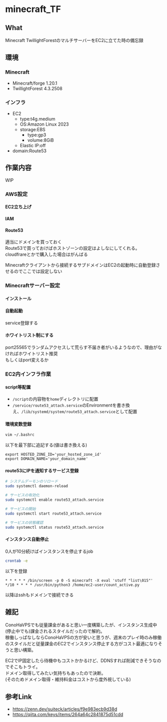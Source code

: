 # minecraft_TF

## What
Minecraft TwillightForestのマルチサーバーをEC2に立てた時の備忘録

## 環境
### Minecraft
* Minecraft/forge 1.20.1
* TwillightForest 4.3.2508

### インフラ
* EC2
    * type:t4g.medium
    * OS:Amazon Linux 2023
    * storage:EBS
        * type:gp3
        * volume:8GiB
    * Elastic IP:off
* domain:Route53

## 作業内容
WIP

### AWS設定
#### EC2立ち上げ

#### IAM

#### Route53
適当にドメインを買っておく\
Route53で買っておけばホストゾーンの設定はよしなにしてくれる。\
cloudfrareとかで購入した場合はがんばる

Minecraftクライアントから接続するサブドメインはEC2の起動時に自動登録させるのでここでは設定しない

### Minecraftサーバー設定
#### インストール

#### 自動起動
service登録する

#### ホワイトリスト制にする
port25565でランダムアクセスして荒らす不届き者がいるようなので、理由がなければホワイトリスト推奨\
もしくはport変えるか

### EC2内インフラ作業
#### script等配置
* `/script`の内容物を`home`ディレクトリに配置
* `/service/route53_attach.service`のEnvironmentを書き換え、`/lib/systemd/system/route53_attach.service`として配置

#### 環境変数登録
```bash
vim ~/.bashrc
```

以下を最下部に追記する(値は書き換える)
```text
export HOSTED_ZONE_ID='your_hosted_zone_id'
export DOMAIN_NAME='your_domain_name'
```

#### route53にIPを通知するサービス登録
```bash
# システムデーモンのリロード
sudo systemctl daemon-reload

# サービスの有効化
sudo systemctl enable route53_attach.service

# サービスの開始
sudo systemctl start route53_attach.service

# サービスの状態確認
sudo systemctl status route53_attach.service
```

#### インスタンス自動停止
0人が10分続けばインスタンスを停止するjob
```bash
crontab -e
```

以下を登録
```text
* * * * * /bin/screen -p 0 -S minecraft -X eval 'stuff "list\015"'
*/10 * * * * /usr/bin/python3 /home/ec2-user/count_active.py
```

以降はsshもドメインで接続できる

## 雑記
ConoHaVPSでも従量課金があると思い一度構築したが、インスタンス生成中(停止中でも)課金されるスタイルだったので解約。\
稼働しっぱなしならConoHaVPSの方が安いと思うが、週末のプレイ時のみ稼働のスタイルだと従量課金のEC2でインスタンス停止する方がコスト最適になりそうと思い構築。

EC2でIP固定したら待機中もコストかかるけど、DDNSすれば削減できそうなのでそこもトライ。\
ドメイン取得してみたい気持ちもあったので決断。\
(そのためドメイン取得・維持料金はコストから度外視している)


## 参考Link
* https://zenn.dev/suiteck/articles/f9e983ecb9d38d
* https://qiita.com/keys/items/264a64c2841875d51cdd